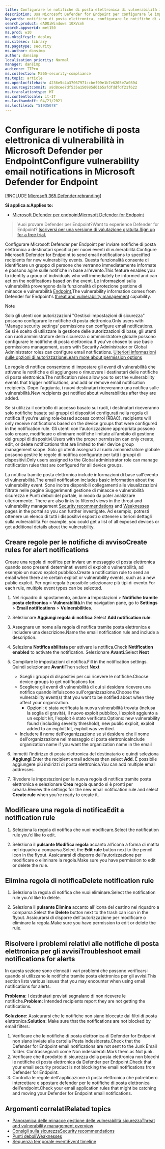 ```yaml
---
title: Configurare le notifiche di posta elettronica di vulnerabilità in Microsoft Defender per Endpoint
description: Usa Microsoft Defender for Endpoint per configurare le impostazioni di notifica tramite posta elettronica per gli eventi di vulnerabilità.
keywords: notifiche di posta elettronica, configurare le notifiche di avviso, Microsoft Defender for Endpoint, Microsoft Defender for Endpoint notifications, Microsoft Defender for Endpoint alerts, windows 10 enterprise, windows 10 education
search.product: eADQiWindows 10XVcnh
search.appverid: met150
ms.prod: w10
ms.mktglfcycl: deploy
ms.sitesec: library
ms.pagetype: security
ms.author: dansimp
author: dansimp
localization_priority: Normal
manager: dansimp
audience: ITPro
ms.collection: M365-security-compliance
ms.topic: article
ms.openlocfilehash: 4236e5c4a37067971ccbef99e1b7e6205e7a0894
ms.sourcegitcommit: a8d8cee7df535a150985d6165afdfddfdf21f622
ms.translationtype: MT
ms.contentlocale: it-IT
ms.lasthandoff: 04/21/2021
ms.locfileid: "51935078"
---
```

# <a name="configure-vulnerability-email-notifications-in-microsoft-defender-for-endpoint"></a><span data-ttu-id="c1def-104">Configurare le notifiche di posta elettronica di vulnerabilità in Microsoft Defender per Endpoint</span><span class="sxs-lookup"><span data-stu-id="c1def-104">Configure vulnerability email notifications in Microsoft Defender for Endpoint</span></span>

[!INCLUDE [Microsoft 365 Defender rebranding](../../includes/microsoft-defender.md)]

<span data-ttu-id="c1def-105">**Si applica a:**</span><span class="sxs-lookup"><span data-stu-id="c1def-105">**Applies to:**</span></span>
- [<span data-ttu-id="c1def-106">Microsoft Defender per endpoint</span><span class="sxs-lookup"><span data-stu-id="c1def-106">Microsoft Defender for Endpoint</span></span>](https://go.microsoft.com/fwlink/?linkid=2154037)

><span data-ttu-id="c1def-107">Vuoi provare Defender per Endpoint?</span><span class="sxs-lookup"><span data-stu-id="c1def-107">Want to experience Defender for Endpoint?</span></span> [<span data-ttu-id="c1def-108">Iscriversi per una versione di valutazione gratuita.</span><span class="sxs-lookup"><span data-stu-id="c1def-108">Sign up for a free trial.</span></span>](https://www.microsoft.com/microsoft-365/windows/microsoft-defender-atp?ocid=docs-wdatp-emailconfig-abovefoldlink)

<span data-ttu-id="c1def-109">Configurare Microsoft Defender per Endpoint per inviare notifiche di posta elettronica a destinatari specifici per nuovi eventi di vulnerabilità.</span><span class="sxs-lookup"><span data-stu-id="c1def-109">Configure Microsoft Defender for Endpoint to send email notifications to specified recipients for new vulnerability events.</span></span> <span data-ttu-id="c1def-110">Questa funzionalità consente di identificare un gruppo di persone che verranno immediatamente informate e possono agire sulle notifiche in base all'evento.</span><span class="sxs-lookup"><span data-stu-id="c1def-110">This feature enables you to identify a group of individuals who will immediately be informed and can act on the notifications based on the event.</span></span> <span data-ttu-id="c1def-111">Le informazioni sulla vulnerabilità provengono dalla funzionalità di protezione gestione di minacce e vulnerabilità [Endpoint.](next-gen-threat-and-vuln-mgt.md)</span><span class="sxs-lookup"><span data-stu-id="c1def-111">The vulnerability information comes from Defender for Endpoint's [threat and vulnerability management](next-gen-threat-and-vuln-mgt.md) capability.</span></span>

> [!NOTE]
> <span data-ttu-id="c1def-112">Solo gli utenti con autorizzazioni "Gestisci impostazioni di sicurezza" possono configurare le notifiche di posta elettronica.</span><span class="sxs-lookup"><span data-stu-id="c1def-112">Only users with 'Manage security settings' permissions can configure email notifications.</span></span> <span data-ttu-id="c1def-113">Se si è scelto di utilizzare la gestione delle autorizzazioni di base, gli utenti con ruoli amministratore della sicurezza o amministratore globale possono configurare le notifiche di posta elettronica.</span><span class="sxs-lookup"><span data-stu-id="c1def-113">If you've chosen to use basic permissions management, users with Security Administrator or Global Administrator roles can configure email notifications.</span></span> [<span data-ttu-id="c1def-114">Ulteriori informazioni sulle opzioni di autorizzazione</span><span class="sxs-lookup"><span data-stu-id="c1def-114">Learn more about permission options</span></span>](user-roles.md)

<span data-ttu-id="c1def-115">Le regole di notifica consentono di impostare gli eventi di vulnerabilità che attivano le notifiche e di aggiungere o rimuovere i destinatari delle notifiche di posta elettronica.</span><span class="sxs-lookup"><span data-stu-id="c1def-115">The notification rules allow you to set the vulnerability events that trigger notifications, and add or remove email notification recipients.</span></span> <span data-ttu-id="c1def-116">Dopo l'aggiunta, i nuovi destinatari riceveranno una notifica sulle vulnerabilità.</span><span class="sxs-lookup"><span data-stu-id="c1def-116">New recipients get notified about vulnerabilities after they are added.</span></span>

<span data-ttu-id="c1def-117">Se si utilizza il controllo di accesso basato sui ruoli, i destinatari riceveranno solo notifiche basate sui gruppi di dispositivi configurati nella regola di notifica.</span><span class="sxs-lookup"><span data-stu-id="c1def-117">If you're using role-based access control (RBAC), recipients will only receive notifications based on the device groups that were configured in the notification rule.</span></span>
<span data-ttu-id="c1def-118">Gli utenti con l'autorizzazione appropriata possono solo creare, modificare o eliminare notifiche limitate all'ambito di gestione dei gruppi di dispositivi.</span><span class="sxs-lookup"><span data-stu-id="c1def-118">Users with the proper permission can only create, edit, or delete notifications that are limited to their device group management scope.</span></span> <span data-ttu-id="c1def-119">Solo gli utenti assegnati al ruolo amministratore globale possono gestire le regole di notifica configurate per tutti i gruppi di dispositivi.</span><span class="sxs-lookup"><span data-stu-id="c1def-119">Only users assigned to the Global administrator role can manage notification rules that are configured for all device groups.</span></span>

<span data-ttu-id="c1def-120">La notifica tramite posta elettronica include informazioni di base sull'evento di vulnerabilità.</span><span class="sxs-lookup"><span data-stu-id="c1def-120">The email notification includes basic information about the vulnerability event.</span></span> <span data-ttu-id="c1def-121">Sono inoltre disponibili collegamenti alle visualizzazioni filtrate nelle [](tvm-weaknesses.md) pagine Suggerimenti gestione di minacce e vulnerabilità sicurezza e Punti deboli del portale, in modo da poter analizzare ulteriormente. [](tvm-security-recommendation.md)</span><span class="sxs-lookup"><span data-stu-id="c1def-121">There are also links to filtered views in the threat and vulnerability management [Security recommendations](tvm-security-recommendation.md) and [Weaknesses](tvm-weaknesses.md) pages in the portal so you can further investigate.</span></span> <span data-ttu-id="c1def-122">Ad esempio, potresti ottenere un elenco di tutti i dispositivi esposti o ottenere ulteriori dettagli sulla vulnerabilità.</span><span class="sxs-lookup"><span data-stu-id="c1def-122">For example, you could get a list of all exposed devices or get additional details about the vulnerability.</span></span>

## <a name="create-rules-for-alert-notifications"></a><span data-ttu-id="c1def-123">Creare regole per le notifiche di avviso</span><span class="sxs-lookup"><span data-stu-id="c1def-123">Create rules for alert notifications</span></span>

<span data-ttu-id="c1def-124">Creare una regola di notifica per inviare un messaggio di posta elettronica quando sono presenti determinati eventi di exploit o vulnerabilità, ad esempio un nuovo exploit pubblico.</span><span class="sxs-lookup"><span data-stu-id="c1def-124">Create a notification rule to send an email when there are certain exploit or vulnerability events, such as a new public exploit.</span></span> <span data-ttu-id="c1def-125">Per ogni regola è possibile selezionare più tipi di evento.</span><span class="sxs-lookup"><span data-stu-id="c1def-125">For each rule, multiple event types can be selected.</span></span>

1. <span data-ttu-id="c1def-126">Nel riquadro di spostamento, andare **a** Impostazioni  >  **Notifiche tramite posta elettronica**  >  **Vulnerabilità**.</span><span class="sxs-lookup"><span data-stu-id="c1def-126">In the navigation pane, go to **Settings** > **Email notifications** > **Vulnerabilities**.</span></span>

2. <span data-ttu-id="c1def-127">Selezionare **Aggiungi regola di notifica**.</span><span class="sxs-lookup"><span data-stu-id="c1def-127">Select **Add notification rule**.</span></span>

3. <span data-ttu-id="c1def-128">Assegnare un nome alla regola di notifica tramite posta elettronica e includere una descrizione.</span><span class="sxs-lookup"><span data-stu-id="c1def-128">Name the email notification rule and include a description.</span></span>

4. <span data-ttu-id="c1def-129">Seleziona **Notifica abilitata** per attivare la notifica.</span><span class="sxs-lookup"><span data-stu-id="c1def-129">Check **Notification enabled** to activate the notification.</span></span> <span data-ttu-id="c1def-130">Selezionare **Avanti**.</span><span class="sxs-lookup"><span data-stu-id="c1def-130">Select **Next**</span></span>

5. <span data-ttu-id="c1def-131">Compilare le impostazioni di notifica.</span><span class="sxs-lookup"><span data-stu-id="c1def-131">Fill in the notification settings.</span></span> <span data-ttu-id="c1def-132">Quindi selezionare **Avanti**</span><span class="sxs-lookup"><span data-stu-id="c1def-132">Then select **Next**</span></span>

    - <span data-ttu-id="c1def-133">Scegli i gruppi di dispositivi per cui ricevere le notifiche.</span><span class="sxs-lookup"><span data-stu-id="c1def-133">Choose device groups to get notifications for.</span></span>
    - <span data-ttu-id="c1def-134">Scegliere gli eventi di vulnerabilità di cui si desidera ricevere una notifica quando influiscono sull'organizzazione.</span><span class="sxs-lookup"><span data-stu-id="c1def-134">Choose the vulnerability event(s) that you want to be notified about when they affect your organization.</span></span>
        - <span data-ttu-id="c1def-135">Opzioni: è stata verificata la nuova vulnerabilità trovata (inclusa la soglia di gravità), il nuovo exploit pubblico, l'exploit aggiunto a un exploit kit, l'exploit è stato verificato.</span><span class="sxs-lookup"><span data-stu-id="c1def-135">Options: new vulnerability found (including severity threshold), new public exploit, exploit added to an exploit kit, exploit was verified.</span></span>
    - <span data-ttu-id="c1def-136">Includere il nome dell'organizzazione se si desidera che il nome dell'organizzazione nel messaggio di posta elettronica</span><span class="sxs-lookup"><span data-stu-id="c1def-136">Include organization name if you want the organization name in the email</span></span>

6. <span data-ttu-id="c1def-137">Immetti l'indirizzo di posta elettronica del destinatario e quindi seleziona **Aggiungi**.</span><span class="sxs-lookup"><span data-stu-id="c1def-137">Enter the recipient email address then select **Add**.</span></span> <span data-ttu-id="c1def-138">È possibile aggiungere più indirizzi di posta elettronica.</span><span class="sxs-lookup"><span data-stu-id="c1def-138">You can add multiple email addresses.</span></span>

7. <span data-ttu-id="c1def-139">Rivedere le impostazioni per la nuova regola di notifica tramite posta elettronica e selezionare **Crea** regola quando si è pronti per crearla.</span><span class="sxs-lookup"><span data-stu-id="c1def-139">Review the settings for the new email notification rule and select **Create rule** when you're ready to create it.</span></span>

## <a name="edit-a-notification-rule"></a><span data-ttu-id="c1def-140">Modificare una regola di notifica</span><span class="sxs-lookup"><span data-stu-id="c1def-140">Edit a notification rule</span></span>

1. <span data-ttu-id="c1def-141">Seleziona la regola di notifica che vuoi modificare.</span><span class="sxs-lookup"><span data-stu-id="c1def-141">Select the notification rule you'd like to edit.</span></span>

2. <span data-ttu-id="c1def-142">Seleziona il **pulsante Modifica regola** accanto all'icona a forma di matita nel riquadro a comparsa.</span><span class="sxs-lookup"><span data-stu-id="c1def-142">Select the **Edit rule** button next to the pencil icon in the flyout.</span></span> <span data-ttu-id="c1def-143">Assicurarsi di disporre dell'autorizzazione per modificare o eliminare la regola.</span><span class="sxs-lookup"><span data-stu-id="c1def-143">Make sure you have permission to edit or delete the rule.</span></span>

## <a name="delete-notification-rule"></a><span data-ttu-id="c1def-144">Elimina regola di notifica</span><span class="sxs-lookup"><span data-stu-id="c1def-144">Delete notification rule</span></span>

1. <span data-ttu-id="c1def-145">Seleziona la regola di notifica che vuoi eliminare.</span><span class="sxs-lookup"><span data-stu-id="c1def-145">Select the notification rule you'd like to delete.</span></span>

2. <span data-ttu-id="c1def-146">Seleziona il **pulsante Elimina** accanto all'icona del cestino nel riquadro a comparsa.</span><span class="sxs-lookup"><span data-stu-id="c1def-146">Select the **Delete** button next to the trash can icon in the flyout.</span></span> <span data-ttu-id="c1def-147">Assicurarsi di disporre dell'autorizzazione per modificare o eliminare la regola.</span><span class="sxs-lookup"><span data-stu-id="c1def-147">Make sure you have permission to edit or delete the rule.</span></span>

## <a name="troubleshoot-email-notifications-for-alerts"></a><span data-ttu-id="c1def-148">Risolvere i problemi relativi alle notifiche di posta elettronica per gli avvisi</span><span class="sxs-lookup"><span data-stu-id="c1def-148">Troubleshoot email notifications for alerts</span></span>

<span data-ttu-id="c1def-149">In questa sezione sono elencati i vari problemi che possono verificarsi quando si utilizzano le notifiche tramite posta elettronica per gli avvisi.</span><span class="sxs-lookup"><span data-stu-id="c1def-149">This section lists various issues that you may encounter when using email notifications for alerts.</span></span>

<span data-ttu-id="c1def-150">**Problema:** I destinatari previsti segnalano di non ricevere le notifiche.</span><span class="sxs-lookup"><span data-stu-id="c1def-150">**Problem:** Intended recipients report they are not getting the notifications.</span></span>

<span data-ttu-id="c1def-151">**Soluzione:** Assicurarsi che le notifiche non siano bloccate dai filtri di posta elettronica:</span><span class="sxs-lookup"><span data-stu-id="c1def-151">**Solution:** Make sure that the notifications are not blocked by email filters:</span></span>

1. <span data-ttu-id="c1def-152">Verificare che le notifiche di posta elettronica di Defender for Endpoint non siano inviate alla cartella Posta indesiderata.</span><span class="sxs-lookup"><span data-stu-id="c1def-152">Check that the Defender for Endpoint email notifications are not sent to the Junk Email folder.</span></span> <span data-ttu-id="c1def-153">Contrassegnarli come Non indesiderati.</span><span class="sxs-lookup"><span data-stu-id="c1def-153">Mark them as Not junk.</span></span>
2. <span data-ttu-id="c1def-154">Verificare che il prodotto di sicurezza della posta elettronica non blocchi le notifiche di posta elettronica da Defender per Endpoint.</span><span class="sxs-lookup"><span data-stu-id="c1def-154">Check that your email security product is not blocking the email notifications from Defender for Endpoint.</span></span>
3. <span data-ttu-id="c1def-155">Controlla le regole dell'applicazione di posta elettronica che potrebbero intercettare e spostare defender per le notifiche di posta elettronica dell'endpoint.</span><span class="sxs-lookup"><span data-stu-id="c1def-155">Check your email application rules that might be catching and moving your Defender for Endpoint email notifications.</span></span>

## <a name="related-topics"></a><span data-ttu-id="c1def-156">Argomenti correlati</span><span class="sxs-lookup"><span data-stu-id="c1def-156">Related topics</span></span>

- [<span data-ttu-id="c1def-157">Panoramica delle minacce gestione delle vulnerabilità sicurezza</span><span class="sxs-lookup"><span data-stu-id="c1def-157">Threat and vulnerability management overview</span></span>](next-gen-threat-and-vuln-mgt.md)
- [<span data-ttu-id="c1def-158">Consigli sulla sicurezza</span><span class="sxs-lookup"><span data-stu-id="c1def-158">Security recommendations</span></span>](tvm-security-recommendation.md)
- [<span data-ttu-id="c1def-159">Punti deboli</span><span class="sxs-lookup"><span data-stu-id="c1def-159">Weaknesses</span></span>](tvm-weaknesses.md)
- [<span data-ttu-id="c1def-160">Sequenza temporale eventi</span><span class="sxs-lookup"><span data-stu-id="c1def-160">Event timeline</span></span>](threat-and-vuln-mgt-event-timeline.md)
